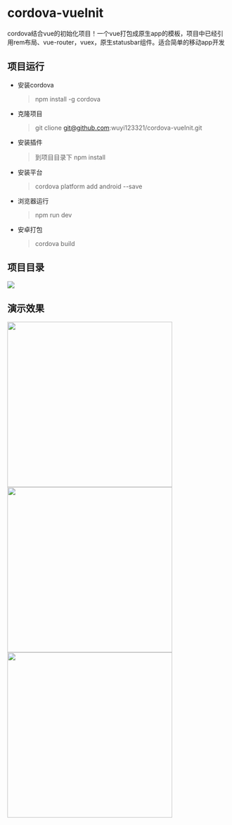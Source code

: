 # cordova-vueInit
cordova结合vue的初始化项目！一个vue打包成原生app的模板，项目中已经引用rem布局、vue-router，vuex，原生statusbar组件。适合简单的移动app开发
## 项目运行
* 安装cordova
    > npm install -g cordova
* 克隆项目
    > git clione git@github.com:wuyi123321/cordova-vueInit.git
* 安装插件
    > 到项目目录下 npm install
* 安装平台
    > cordova platform add android --save
* 浏览器运行
    > npm run dev
* 安卓打包
    > cordova build
## 项目目录
<img src="https://wuyi12.gitee.io/wuyi123321.github.io/proImg/gitimg/cordiva-vueinit-dist.jpg" />

## 演示效果

<img src="https://wuyi12.gitee.io/wuyi123321.github.io/proImg/gitimg/cordiva-vueinit01.jpg" width="375px"/>
<img src="https://wuyi12.gitee.io/wuyi123321.github.io/proImg/gitimg/cordiva-vueinit02.jpg" width="375px"/>
<img src="https://wuyi12.gitee.io/wuyi123321.github.io/proImg/gitimg/cordiva-vueinit03.jpg" width="375px"/>
